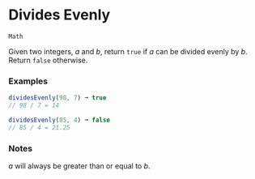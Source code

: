 # Divides Evenly

`Math`

Given two integers, _a_ and _b_, return `true` if _a_ can be divided evenly by _b_. Return `false` otherwise.

### Examples

```js
dividesEvenly(98, 7) ➞ true
// 98 / 7 = 14

dividesEvenly(85, 4) ➞ false
// 85 / 4 = 21.25
```

### Notes

_a_ will always be greater than or equal to _b_.
